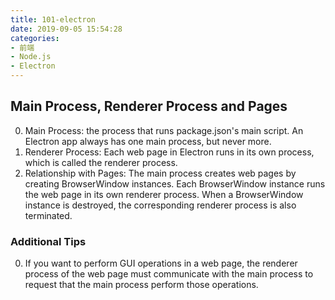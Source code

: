 ```yaml
---
title: 101-electron
date: 2019-09-05 15:54:28
categories:
- 前端
- Node.js
- Electron
---
```


## Main Process, Renderer Process and Pages

0. Main Process: the process that runs package.json's main script. An Electron app always has one main process, but never more.
1. Renderer Process: Each web page in Electron runs in its own process, which is called the renderer process.
2. Relationship with Pages: The main process creates web pages by creating BrowserWindow instances. Each BrowserWindow instance runs the web page in its own renderer process. When a BrowserWindow instance is destroyed, the corresponding renderer process is also terminated.

### Additional Tips

0. If you want to perform GUI operations in a web page, the renderer process of the web page must communicate with the main process to request that the main process perform those operations.